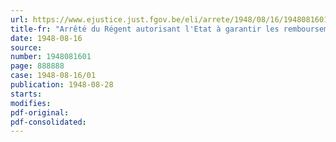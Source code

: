 ```yaml
---
url: https://www.ejustice.just.fgov.be/eli/arrete/1948/08/16/1948081601/justel
title-fr: "Arrêté du Régent autorisant l'Etat à garantir les remboursements de sommes dues sur des prêts hypothécaires consentis par des sociétés de crédit ressortissant à la Caisse Générale d'Epargne et de Retraite ou par la Société nationale de la Petite Propriété terrienne, pour la construction d'habitations à bon marché ou de petites propriétés terriennes"
date: 1948-08-16
source:
number: 1948081601
page: 888888
case: 1948-08-16/01
publication: 1948-08-28
starts:
modifies:
pdf-original:
pdf-consolidated:
---
```


